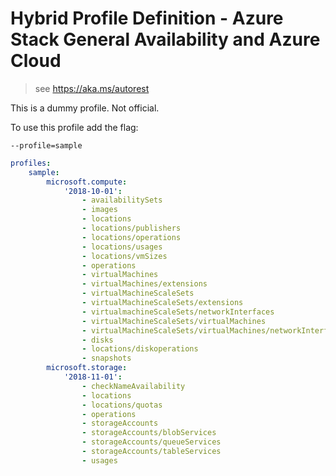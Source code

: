 # Hybrid Profile Definition - Azure Stack General Availability and Azure Cloud

> see https://aka.ms/autorest

This is a dummy profile. Not official.

To use this profile add the flag:

`--profile=sample`

``` yaml
profiles:
    sample:
        microsoft.compute:
            '2018-10-01':
                - availabilitySets
                - images
                - locations
                - locations/publishers
                - locations/operations
                - locations/usages
                - locations/vmSizes
                - operations
                - virtualMachines
                - virtualMachines/extensions
                - virtualMachineScaleSets
                - virtualMachineScaleSets/extensions
                - virtualmachineScaleSets/networkInterfaces
                - virtualMachineScaleSets/virtualMachines
                - virtualMachineScaleSets/virtualMachines/networkInterfaces
                - disks
                - locations/diskoperations
                - snapshots
        microsoft.storage:
            '2018-11-01':
                - checkNameAvailability
                - locations
                - locations/quotas
                - operations
                - storageAccounts
                - storageAccounts/blobServices
                - storageAccounts/queueServices
                - storageAccounts/tableServices
                - usages
```